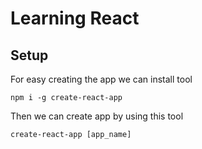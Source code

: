 # Learning React

## Setup

For easy creating the app we can install tool
```
npm i -g create-react-app
```
Then we can create app by using this tool
```
create-react-app [app_name]
```